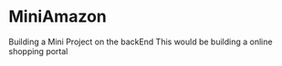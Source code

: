 # MiniAmazon
Building a Mini Project on the backEnd
This would be building a online shopping portal
